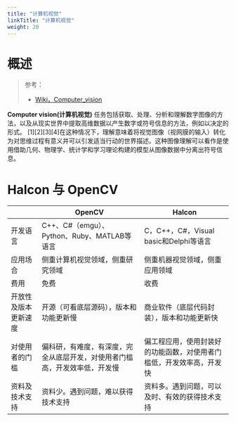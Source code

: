 ```yaml
---
title: "计算机视觉"
linkTitle: "计算机视觉"
weight: 20
---
```


# 概述
> 参考：
> 
> - [Wiki，Computer_vision](https://en.wikipedia.org/wiki/Computer_vision)

**Computer vision(计算机视觉)** 任务包括获取、处理、分析和理解数字图像的方法，以及从现实世界中提取高维数据以产生数字或符号信息的方法，例如以决定的形式。 [1][2][3][4]在这种情况下，理解意味着将视觉图像（视网膜的输入）转化为对思维过程有意义并可以引发适当行动的世界描述。这种图像理解可以看作是使用借助几何、物理学、统计学和学习理论构建的模型从图像数据中分离出符号信息。


# Halcon 与 OpenCV

|                      | OpenCV                                                                     | Halcon                                                               |
| -------------------- | -------------------------------------------------------------------------- | -------------------------------------------------------------------- |
| 开发语言             | C++、C#（emgu）、Python、Ruby、MATLAB等语言                                | C，C++，C#，Visual basic和Delphi等语言                               |
| 应用场合             | 侧重计算机视觉领域，侧重研究领域                                           | 侧重机器视觉领域，侧重应用领域                                       |
| 费用                 | 免费                                                                       | 收费                                                                 |
| 开放性及版本更新速度 | 开源（可看底层源码），版本和功能更新慢                                     | 商业软件（底层代码封装），版本和功能更新快                           |
| 对使用者的门槛       | 偏科研，有难度，有深度，完全从底层开发，对使用者门槛高，开发效率低，开发慢 | 偏工程应用，使用封装好的功能函数，对使用者门槛低，开发效率高，开发快 |
| 资料及技术支持       | 资料少。遇到问题，难以获得技术支持                                         | 资料多。遇到问题，可以及时、有效的获得技术支持                       |